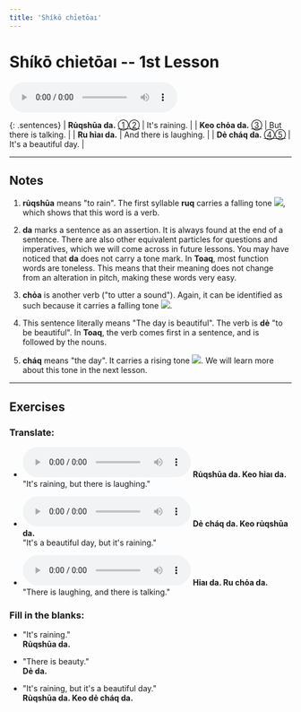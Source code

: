 ```yaml
---
title: 'Shíkō chỉetōaı'
---
```

# **Shíkō chỉetōaı** -- 1st Lesson

<audio id="mainaudio" controls src="lesson.mp3"></audio>

{: .sentences}
| **Rủqshūa da.**  [①](#fn-1)[②](#fn-2) | It's raining.          |
| **Keo chỏa da.** [③](#fn-3)           | But there is talking.  |
| **Ru hỉaı da.**                       | And there is laughing. |
| **Dẻ cháq da.**  [④](#fn-4)[⑤](#fn-5) | It's a beautiful day.  |

---

## Notes

1. <a name="fn-1" /> **rủqshūa** means "to rain". The first syllable **ruq** carries a falling tone ![](../tones/t4.png), which shows that this word is a verb.

2. <a name="fn-2" /> **da** marks a sentence as an assertion. It is always found at the end of a sentence. There are also other equivalent particles for questions and imperatives, which we will come across in future lessons. You may have noticed that **da** does not carry a tone mark. In **Toaq**, most function words are toneless. This means that their meaning does not change from an alteration in pitch, making these words very easy.

3. <a name="fn-3" /> **chỏa** is another verb ("to utter a sound"). Again, it can be identified as such because it carries a falling tone ![](../tones/t4.png).

4. <a name="fn-4" /> This sentence literally means "The day is beautiful". The verb is **dẻ** "to be beautiful". In **Toaq**, the verb comes first in a sentence, and is followed by the nouns.

5. <a name="fn-5" /> **cháq** means "the day". It carries a rising tone ![](../tones/t2.png). We will learn more about this tone in the next lesson.

---

## Exercises

### Translate:

- <audio controls src="ex1.mp3"></audio>
  **Rủqshūa da. Keo hỉaı da.**  
  <span class="spoiler">"It's raining, but there is laughing."</span>
  
- <audio controls src="ex2.mp3"></audio>
  **Dẻ cháq da. Keo rủqshūa da.**  
  <span class="spoiler">"It's a beautiful day, but it's raining."</span>
  
- <audio controls src="ex3.mp3"></audio>
  **Hỉaı da. Ru chỏa da.**  
  <span class="spoiler">"There is laughing, and there is talking."</span>

### Fill in the blanks:

- "It's raining."  
  **Rủqshūa <span class="spoiler">da</span>.**
  
- "There is beauty."  
  **<span class="spoiler">Dẻ</span> da.**
  
- "It's raining, but it's a beautiful day."  
  **<span class="spoiler">Rủqshūa</span> da. <span class="spoiler">Keo</span> dẻ cháq da.**
  
